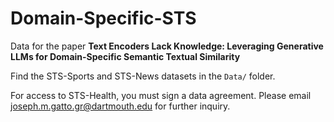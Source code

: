 # Domain-Specific-STS


Data for the paper **Text Encoders Lack Knowledge: Leveraging Generative LLMs for Domain-Specific Semantic Textual Similarity**

Find the STS-Sports and STS-News datasets in the ```Data/``` folder. 


For access to STS-Health, you must sign a data agreement. Please email joseph.m.gatto.gr@dartmouth.edu for further inquiry. 

